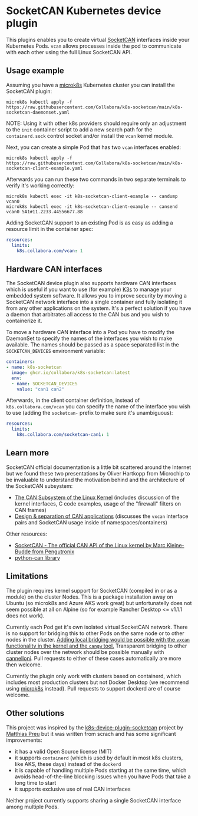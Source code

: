# SocketCAN Kubernetes device plugin

This plugins enables you to create virtual [SocketCAN](https://en.wikipedia.org/wiki/SocketCAN) interfaces inside your Kubernetes Pods.
`vcan` allows processes inside the pod to communicate with each other using the full Linux SocketCAN API.

## Usage example

Assuming you have a [microk8s](https://microk8s.io) Kubernetes cluster you can install the SocketCAN plugin:

    microk8s kubectl apply -f https://raw.githubusercontent.com/Collabora/k8s-socketcan/main/k8s-socketcan-daemonset.yaml

NOTE: Using it with other k8s providers should require only an adjustment to the `init` container script to add a new
search path for the `containerd.sock` control socket and/or install the `vcan` kernel module.

Next, you can create a simple Pod that has two `vcan` interfaces enabled:

    microk8s kubectl apply -f https://raw.githubusercontent.com/Collabora/k8s-socketcan/main/k8s-socketcan-client-example.yaml

Afterwards you can run these two commands in two separate terminals to verify it's working correctly:

    microk8s kubectl exec -it k8s-socketcan-client-example -- candump vcan0
    microk8s kubectl exec -it k8s-socketcan-client-example -- cansend vcan0 5A1#11.2233.44556677.88

Adding SocketCAN support to an existing Pod is as easy as adding a resource limit in the container spec:

```yaml
resources:
  limits:
    k8s.collabora.com/vcan: 1
```

## Hardware CAN interfaces

The SocketCAN device plugin also supports hardware CAN interfaces which is useful if you want to use (for example)
[K3s](https://k3s.io) to manage your embedded system software. It allows you to improve security by moving a SocketCAN network
interface into a single container and fully isolating it from any other applications on the system. It's a perfect
solution if you have a daemon that arbitrates all access to the CAN bus and you wish to containerize it.

To move a hardware CAN interface into a Pod you have to modify the DaemonSet to specify the names of the interfaces
you wish to make available. The names should be passed as a space separated list in the `SOCKETCAN_DEVICES` environment
variable:

```yaml
containers:
- name: k8s-socketcan
  image: ghcr.io/collabora/k8s-socketcan:latest
  env:
  - name: SOCKETCAN_DEVICES
    value: "can1 can2"
```

Afterwards, in the client container definition, instead of `k8s.collabora.com/vcan` you can specify the name of
the interface you wish to use (adding the `socketcan-` prefix to make sure it's unambiguous):

```yaml
resources:
  limits:
    k8s.collabora.com/socketcan-can1: 1
```

## Learn more

SocketCAN official documentation is a little bit scattered around the Internet but we found these two presentations
by Oliver Hartkopp from Microchip to be invaluable to understand the motivation behind and the architecture of the
SocketCAN subsystem:

- [The CAN Subsystem of the Linux Kernel](https://wiki.automotivelinux.org/_media/agl-distro/agl2017-socketcan-print.pdf) (includes discussion of the kernel interfaces, C code examples, usage of the "firewall" filters on CAN frames)
- [Design & separation of CAN applications](https://wiki.automotivelinux.org/_media/agl-distro/agl2018-socketcan.pdf) (discusses the `vxcan` interface pairs and SocketCAN usage inside of namespaces/containers)

Other resources:

- [SocketCAN - The official CAN API of the Linux kernel by Marc Kleine-Budde from Pengutronix](https://www.can-cia.org/fileadmin/resources/documents/proceedings/2012_kleine-budde.pdf)
- [python-can library](https://python-can.readthedocs.io/en/master/index.html)

## Limitations

The plugin requires kernel support for SocketCAN (compiled in or as a module) on the cluster Nodes.
This is a package installation away on Ubuntu (so microk8s and Azure AKS work great) but unfortunatelly does not seem
possible at all on Alpine (so for example Rancher Desktop <= v1.1.1 does not work).

Currently each Pod get it's own isolated virtual SocketCAN network. There is no support for bridging
this to other Pods on the same node or to other nodes in the cluster. [Adding local bridging would be possible with
the `vxcan` functionality in the kernel and the `cangw` tool.](https://www.lagerdata.com/articles/forwarding-can-bus-traffic-to-a-docker-container-using-vxcan-on-raspberry-pi) Transparent bridging to other cluster nodes over
the network should be possible manually with [cannelloni](https://github.com/mguentner/cannelloni). Pull requests to either of these cases automatically
are more then welcome.

Currently the plugin only work with clusters based on containerd, which includes most production clusters but
not Docker Desktop (we recommend using [microk8s](https://microk8s.io) instead). Pull requests to support dockerd are of course welcome.

## Other solutions

This project was inspired by the [k8s-device-plugin-socketcan](https://github.com/mpreu/k8s-device-plugin-socketcan) project by [Matthias Preu](https://www.matthiaspreu.com) but it was written
from scrach and has some significant improvements:

- it has a valid Open Source license (MIT)
- it supports `containerd` (which is used by default in most k8s clusters, like AKS, these days) instead of the `dockerd`
- it is capable of handling multiple Pods starting at the same time, which avoids head-of-the-line blocking issues when you have Pods that take a long time to start
- it supports exclusive use of real CAN interfaces

Neither project currently supports sharing a single SocketCAN interface among multiple Pods.
